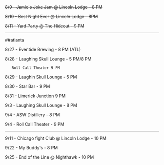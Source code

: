 ~~8/9 - Jamie's Joke Jam @ Lincoln Lodge - 8 PM~~

~~8/10 - Best Night Ever @ Lincoln Lodge - 8PM~~

~~8/11 - Yard Party @ The Hideout - 9 PM~~

------------
##atlanta

8/27 - Eventide Brewing - 8 PM (ATL)

8/28 - Laughing Skull Lounge - 5 PM/8 PM

       Roll Call Theater 9 PM

8/29 - Laughin Skull Lounge - 5 PM

8/30 - Star Bar - 9 PM

8/31 - Limerick Junction 9 PM

9/3 - Laughing Skull Lounge - 8 PM

9/4 - ASW Distillery - 8 PM

9/4 - Roll Call Theater - 9 PM

-----------
 
9/11 - Chicago fight Club @ Lincoln Lodge - 10 PM

9/22 - My Buddy's - 8 PM

9/25 - End of the Line @ Nighthawk - 10 PM

